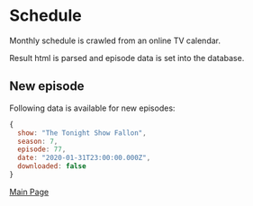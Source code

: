 # Schedule

Monthly schedule is crawled from an online TV calendar.

Result html is parsed and episode data is set into the database.

## New episode

Following data is available for new episodes:

```javascript
{
  show: "The Tonight Show Fallon",
  season: 7,
  episode: 77,
  date: "2020-01-31T23:00:00.000Z",
  downloaded: false
}
```

[Main Page](../../README.md)
